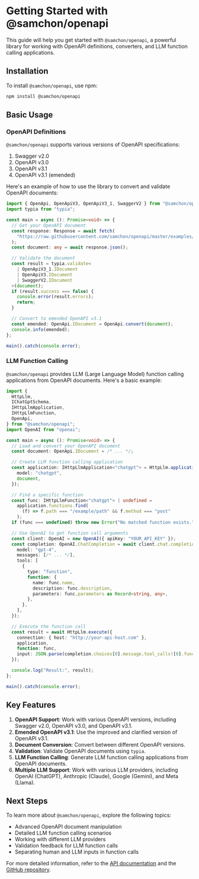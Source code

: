 # Getting Started with @samchon/openapi

This guide will help you get started with `@samchon/openapi`, a powerful library for working with OpenAPI definitions, converters, and LLM function calling applications.

## Installation

To install `@samchon/openapi`, use npm:

```bash
npm install @samchon/openapi
```

## Basic Usage

### OpenAPI Definitions

`@samchon/openapi` supports various versions of OpenAPI specifications:

1. Swagger v2.0
2. OpenAPI v3.0
3. OpenAPI v3.1
4. OpenAPI v3.1 (emended)

Here's an example of how to use the library to convert and validate OpenAPI documents:

```typescript
import { OpenApi, OpenApiV3, OpenApiV3_1, SwaggerV2 } from "@samchon/openapi";
import typia from "typia";

const main = async (): Promise<void> => {
  // Get your OpenAPI document
  const response: Response = await fetch(
    "https://raw.githubusercontent.com/samchon/openapi/master/examples/v3.0/openai.json"
  );
  const document: any = await response.json();

  // Validate the document
  const result = typia.validate<
    | OpenApiV3_1.IDocument
    | OpenApiV3.IDocument
    | SwaggerV2.IDocument
  >(document);
  if (result.success === false) {
    console.error(result.errors);
    return;
  }

  // Convert to emended OpenAPI v3.1
  const emended: OpenApi.IDocument = OpenApi.convert(document);
  console.info(emended);
};

main().catch(console.error);
```

### LLM Function Calling

`@samchon/openapi` provides LLM (Large Language Model) function calling applications from OpenAPI documents. Here's a basic example:

```typescript
import {
  HttpLlm,
  IChatGptSchema,
  IHttpLlmApplication,
  IHttpLlmFunction,
  OpenApi,
} from "@samchon/openapi";
import OpenAI from "openai";

const main = async (): Promise<void> => {
  // Load and convert your OpenAPI document
  const document: OpenApi.IDocument = /* ... */;

  // Create LLM function calling application
  const application: IHttpLlmApplication<"chatgpt"> = HttpLlm.application({
    model: "chatgpt",
    document,
  });

  // Find a specific function
  const func: IHttpLlmFunction<"chatgpt"> | undefined =
    application.functions.find(
      (f) => f.path === "/example/path" && f.method === "post"
    );
  if (func === undefined) throw new Error("No matched function exists.");

  // Use OpenAI to get function call arguments
  const client: OpenAI = new OpenAI({ apiKey: "YOUR_API_KEY" });
  const completion: OpenAI.ChatCompletion = await client.chat.completions.create({
    model: "gpt-4",
    messages: [/* ... */],
    tools: [
      {
        type: "function",
        function: {
          name: func.name,
          description: func.description,
          parameters: func.parameters as Record<string, any>,
        },
      },
    ],
  });

  // Execute the function call
  const result = await HttpLlm.execute({
    connection: { host: "http://your-api-host.com" },
    application,
    function: func,
    input: JSON.parse(completion.choices[0].message.tool_calls![0].function.arguments),
  });

  console.log("Result:", result);
};

main().catch(console.error);
```

## Key Features

1. **OpenAPI Support**: Work with various OpenAPI versions, including Swagger v2.0, OpenAPI v3.0, and OpenAPI v3.1.
2. **Emended OpenAPI v3.1**: Use the improved and clarified version of OpenAPI v3.1.
3. **Document Conversion**: Convert between different OpenAPI versions.
4. **Validation**: Validate OpenAPI documents using `typia`.
5. **LLM Function Calling**: Generate LLM function calling applications from OpenAPI documents.
6. **Multiple LLM Support**: Work with various LLM providers, including OpenAI (ChatGPT), Anthropic (Claude), Google (Gemini), and Meta (Llama).

## Next Steps

To learn more about `@samchon/openapi`, explore the following topics:

- Advanced OpenAPI document manipulation
- Detailed LLM function calling scenarios
- Working with different LLM providers
- Validation feedback for LLM function calls
- Separating human and LLM inputs in function calls

For more detailed information, refer to the [API documentation](https://samchon.github.io/openapi/api/) and the [GitHub repository](https://github.com/samchon/openapi).